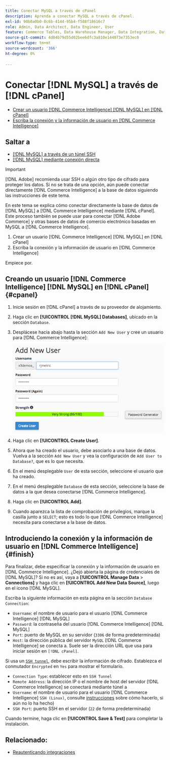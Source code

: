 ```yaml
---
title: Conectar MySQL a través de cPanel
description: Aprenda a conectar MySQL a través de cPanel.
exl-id: 90b0a0b0-8c6b-4144-95b4-f588f18616c7
role: Admin, Data Architect, Data Engineer, User
feature: Commerce Tables, Data Warehouse Manager, Data Integration, Data Import/Export, SQL Report Builder
source-git-commit: 4d04b79d55d02bee6dfc3a810e144073e7353ec0
workflow-type: tm+mt
source-wordcount: '366'
ht-degree: 0%

---
```


# Conectar [!DNL MySQL] a través de [!DNL cPanel]

* [Crear un usuario  [!DNL Commerce Intelligence] [!DNL MySQL] en  [!DNL cPanel]](#cpanel)
* [Escriba la conexión y la información de usuario en  [!DNL Commerce Intelligence]](#finish)

## Saltar a

* [[!DNL MySQL] a través de un túnel SSH](../integrations/mysql-via-ssh-tunnel.md)
* [[!DNL MySQL] mediante conexión directa](../integrations/mysql-via-a-direct-connection.md)

>[!IMPORTANT]
>
>[!DNL Adobe] recomienda usar SSH o algún otro tipo de cifrado para proteger los datos. Si no se trata de una opción, aún puede conectar directamente [!DNL Commerce Intelligence] a la base de datos siguiendo las instrucciones de este tema.

En este tema se explica cómo conectar directamente la base de datos de [!DNL MySQL] a [!DNL Commerce Intelligence] mediante [!DNL cPanel]. Este proceso también se puede usar para conectar [!DNL Adobe Commerce] y otras bases de datos de comercio electrónico basadas en MySQL a [!DNL Commerce Intelligence].

1. Crear un usuario [!DNL Commerce Intelligence] [!DNL MySQL] en [!DNL cPanel]
1. Escriba la conexión y la información de usuario en [!DNL Commerce Intelligence]

Empiece por.

## Creando un usuario [!DNL Commerce Intelligence] [!DNL MySQL] en [!DNL cPanel] {#cpanel}

1. Inicie sesión en [!DNL cPanel] a través de su proveedor de alojamiento.
1. Haga clic en **[!UICONTROL [!DNL MySQL] Databases]**, ubicado en la sección `Database`.
1. Desplácese hacia abajo hasta la sección `Add New User` y cree un usuario para [!DNL Commerce Intelligence]:

   ![Interfaz de bases de datos MySQL de cPanel que muestra el formulario Crear usuario](../../../assets/create-mbi-mysql-user-cpanel.png)

1. Haga clic en **[!UICONTROL Create User]**.
1. Ahora que ha creado el usuario, debe asociarlo a una base de datos. Vuelva a la sección `Add New User` y vea la configuración de `Add User to Database?`, que es lo que necesita.
1. En el menú desplegable `User` de esta sección, seleccione el usuario que ha creado.
1. En el menú desplegable `Database` de esta sección, seleccione la base de datos a la que desea conectarse [!DNL Commerce Intelligence].
1. Haga clic en **[!UICONTROL Add]**.
1. Cuando aparezca la lista de comprobación de privilegios, marque la casilla junto a `SELECT`; esto es todo lo que [!DNL Commerce Intelligence] necesita para conectarse a la base de datos.

## Introduciendo la conexión y la información de usuario en [!DNL Commerce Intelligence] {#finish}

Para finalizar, debe especificar la conexión y la información de usuario en [!DNL Commerce Intelligence]. ¿Dejó abierta la página de credenciales de [!DNL MySQL]? Si no es así, vaya a **[!UICONTROL Manage Data** > **Connections]** y haga clic en **[!UICONTROL Add New Data Source]**, luego en el icono [!DNL MySQL].

Escriba la siguiente información en esta página en la sección `Database Connection`:

* `Username`: el nombre de usuario para el usuario [!DNL Commerce Intelligence] [!DNL MySQL]
* `Password`: la contraseña del usuario [!DNL Commerce Intelligence] [!DNL MySQL]
* `Port`: puerto de MySQL en su servidor (`3306` de forma predeterminada)
* `Host`: la dirección pública del servidor `MySQL` [!DNL Commerce Intelligence] se conecta a. Suele ser la dirección URL que usa para iniciar sesión en `[!DNL cPanel]`.

Si usa un [`SSH tunnel`](../integrations/mysql-via-ssh-tunnel.md), debe escribir la información de cifrado. Establezca el conmutador `Encrypted` en `Yes` para mostrar el formulario.

* `Connection Type`: establecer esto en `SSH Tunnel`
* `Remote Address`: la dirección IP o el nombre de host del servidor [!DNL Commerce Intelligence] se conectará mediante túnel a
* `Username`: el nombre de usuario para el usuario [!DNL Commerce Intelligence] `SSH (Linux)`, consulte [instrucciones](../../../data-analyst/importing-data/integrations/mysql-via-ssh-tunnel.md) sobre cómo hacerlo, si aún no lo ha hecho)
* `SSH Port`: puerto SSH en el servidor (`22` de forma predeterminada)

Cuando termine, haga clic en **[!UICONTROL Save & Test]** para completar la instalación.

## Relacionado:

* [Reautenticando integraciones](https://experienceleague.adobe.com/docs/commerce-knowledge-base/kb/how-to/mbi-reauthenticating-integrations.html)
